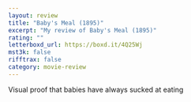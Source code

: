 ```yaml
---
layout: review
title: "Baby's Meal (1895)"
excerpt: "My review of Baby's Meal (1895)"
rating: ""
letterboxd_url: https://boxd.it/4Q25Wj
mst3k: false
rifftrax: false
category: movie-review
---
```


Visual proof that babies have always sucked at eating
